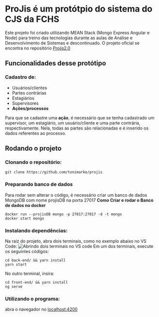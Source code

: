 # ProJis é um protótpio do sistema do CJS da FCHS
Este projeto foi criado utilizando MEAN Stack (Mongo Express Angular e Node) para treino das tecnologias durante as aulas de Análise e Desenvolvimento de Sistemas e descontinuado. O projeto oficial se encontra no repositório [Projis2.0](https://github.com/tonimarke/projis2.0 "Software em produção")

## Funcionalidades desse protótipo
### Cadastro de: 
- Usuários/clientes
- Partes contrárias
- Estagiários
- Supervisores
- **Ações/processos** 

Para que se cadastre uma **ação**, é necessário que se tenha cadastrado um supervisor, um estagiário, um usuário/cliente e uma parte contrária, respectivamente. Nela, todas as partes são relacionadas e é inserido os dados referentes ao processo.

## Rodando o projeto
### Clonando o repositório:
```shell
git clone https://github.com/tonimarke/projis
```
### Preparando banco de dados 
Para rodar sem alterar o código, é necessário criar um banco de dados MongoDB com nome projisDB na porta 27017
**Como Criar e rodar o Banco de dados no docker**
```shell
docker run --projisDB mongo -p 27017:27017 -d -t mongo
docker start mongo
```

### Instalando dependências:
Na raiz do projeto, abra dois terminais, como no exemplo abaixo no VS Code:
![Abrindo dois terminais no VS code](https://i.imgur.com/No8LER8.gif)
Em um dos terminais, execute os seguintes códigos:
```shell
cd back-end/ && yarn install
yarn start
```
No outro terminal, insira:
```shell
cd front-end/ && yarn install
ng serve
```

### Utilizando o programa:
abra o navegador no [localhost:4200](https://localhost:4200)
